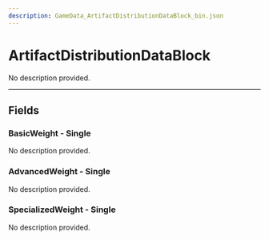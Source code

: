 ```yaml
---
description: GameData_ArtifactDistributionDataBlock_bin.json
---
```


# ArtifactDistributionDataBlock

No description provided.

***

## Fields

### BasicWeight - Single

No description provided.

### AdvancedWeight - Single

No description provided.

### SpecializedWeight - Single

No description provided.
